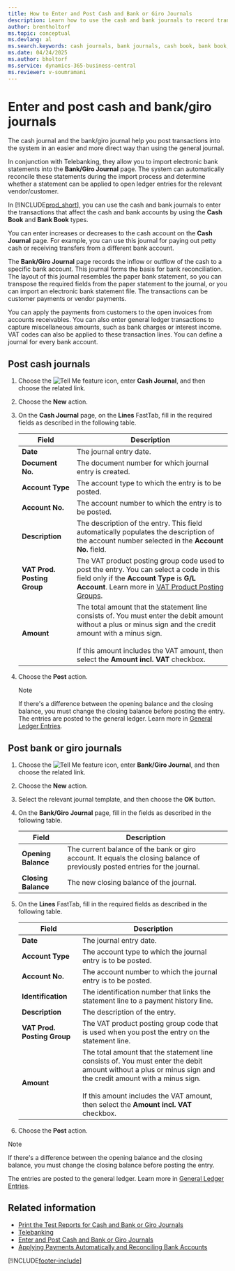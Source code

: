 ```yaml
---
title: How to Enter and Post Cash and Bank or Giro Journals
description: Learn how to use the cash and bank journals to record transactions affecting cash and bank accounts via Cash Book and Bank Book.
author: brentholtorf
ms.topic: conceptual
ms.devlang: al
ms.search.keywords: cash journals, bank journals, cash book, bank book, Dutch version, Netherlands, cash and bank accounts, telebanking
ms.date: 04/24/2025
ms.author: bholtorf
ms.service: dynamics-365-business-central
ms.reviewer: v-soumramani
---
```


# Enter and post cash and bank/giro journals

The cash journal and the bank/giro journal help you post transactions into the system in an easier and more direct way than using the general journal.  

In conjunction with Telebanking, they allow you to import electronic bank statements into the **Bank/Giro Journal** page. The system can automatically reconcile these statements during the import process and determine whether a statement can be applied to open ledger entries for the relevant vendor/customer.

In [!INCLUDE[prod_short](../../includes/prod_short.md)], you can use the cash and bank journals to enter the transactions that affect the cash and bank accounts by using the **Cash Book** and **Bank Book** types.  

You can enter increases or decreases to the cash account on the **Cash Journal** page. For example, you can use this journal for paying out petty cash or receiving transfers from a different bank account.  

The **Bank/Giro Journal** page records the inflow or outflow of the cash to a specific bank account. This journal forms the basis for bank reconciliation. The layout of this journal resembles the paper bank statement, so you can transpose the required fields from the paper statement to the journal, or you can import an electronic bank statement file. The transactions can be customer payments or vendor payments.  

You can apply the payments from customers to the open invoices from accounts receivables. You can also enter general ledger transactions to capture miscellaneous amounts, such as bank charges or interest income. VAT codes can also be applied to these transaction lines. You can define a journal for every bank account.  

## Post cash journals  

1. Choose the ![Tell Me feature](../../media/ui-search/search_small.png "Tell me what you want to do") icon, enter **Cash Journal**, and then choose the related link.  
1. Choose the **New** action.  
1. On the **Cash Journal** page, on the **Lines** FastTab, fill in the required fields as described in the following table.  

    |Field|Description|  
    |---------------------------------|---------------------------------------|  
    |**Date**|The journal entry date.|  
    |**Document No.**|The document number for which journal entry is created.|  
    |**Account Type**|The account type to which the entry is to be posted.|  
    |**Account No.**|The account number to which the entry is to be posted.|  
    |**Description**|The description of the entry. This field automatically populates the description of the account number selected in the **Account No.** field.|  
    |**VAT Prod. Posting Group**|The VAT product posting group code used to post the entry. You can select a code in this field only if the **Account Type** is **G/L Account**. Learn more in [VAT Product Posting Groups](../../finance-posting-groups#tax-posting-groups).|  
    |**Amount**|The total amount that the statement line consists of. You must enter the debit amount without a plus or minus sign and the credit amount with a minus sign.<br><br/> If this amount includes the VAT amount, then select the **Amount incl. VAT** checkbox.|  

1. Choose the **Post** action.  

    > [!NOTE]  
    > If there's a difference between the opening balance and the closing balance, you must change the closing balance before posting the entry. The entries are posted to the general ledger. Learn more in [General Ledger Entries](../../finance-general-ledger.md).  

## Post bank or giro journals  

1. Choose the ![Tell Me feature](../../media/ui-search/search_small.png "Tell me what you want to do") icon, enter **Bank/Giro Journal**, and then choose the related link.  
1. Choose the **New** action.  
1. Select the relevant journal template, and then choose the **OK** button.  
1. On the **Bank/Giro Journal** page, fill in the fields as described in the following table.  

    |Field|Description|  
    |---------------------------------|---------------------------------------|  
    |**Opening Balance**|The current balance of the bank or giro account. It equals the closing balance of previously posted entries for the journal.|  
    |**Closing Balance**|The new closing balance of the journal.|  

1. On the **Lines** FastTab, fill in the required fields as described in the following table.  

    |Field|Description|  
    |---------------------------------|---------------------------------------|  
    |**Date**|The journal entry date.|  
    |**Account Type**|The account type to which the journal entry is to be posted.|  
    |**Account No.**|The account number to which the journal entry is to be posted.|  
    |**Identification**|The identification number that links the statement line to a payment history line.|  
    |**Description**|The description of the entry.|  
    |**VAT Prod. Posting Group**|The VAT product posting group code that is used when you post the entry on the statement line.|  
    |**Amount**|The total amount that the statement line consists of. You must enter the debit amount without a plus or minus sign and the credit amount with a minus sign.<br><br/> If this amount includes the VAT amount, then select the **Amount incl. VAT** checkbox.|  

1. Choose the **Post** action.  

> [!NOTE]  
> If there's a difference between the opening balance and the closing balance, you must change the closing balance before posting the entry.  

The entries are posted to the general ledger. Learn more in [General Ledger Entries](../../finance-general-ledger.md).  

## Related information

- [Print the Test Reports for Cash and Bank or Giro Journals](how-to-print-the-test-reports-for-cash-and-bank-or-giro-journals.md)  
- [Telebanking](telebanking.md)
- [Enter and Post Cash and Bank or Giro Journals](how-to-enter-and-post-cash-and-bank-or-giro-journals.md)  
- [Applying Payments Automatically and Reconciling Bank Accounts](../../receivables-apply-payments-auto-reconcile-bank-accounts.md)

[!INCLUDE[footer-include](../../includes/footer-banner.md)]
